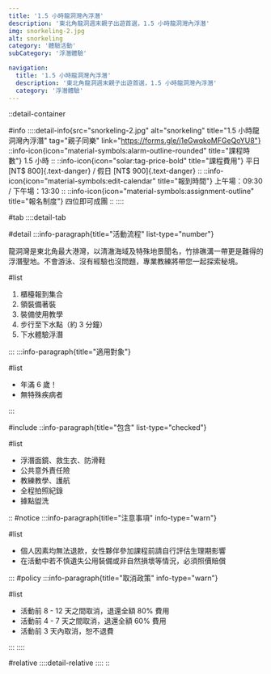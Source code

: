```yaml
---
title: '1.5 小時龍洞灣內浮潛'
description: '東北角龍洞週末親子出遊首選，1.5 小時龍洞灣內浮潛'
img: snorkeling-2.jpg
alt: snorkeling
category: '體驗活動'
subCategory: '浮潛體驗'

navigation:
  title: '1.5 小時龍洞灣內浮潛'
  description: '東北角龍洞週末親子出遊首選，1.5 小時龍洞灣內浮潛'
  category: '浮潛體驗'
---
```


::detail-container

#info
::::detail-info{src="snorkeling-2.jpg" alt="snorkeling" title="1.5 小時龍洞灣內浮潛" tag="親子同樂" link="https://forms.gle/j1eGwqkoMFGeQoYU8"}
::info-icon{icon="material-symbols:alarm-outline-rounded" title="課程時數"}
1.5 小時
::
::info-icon{icon="solar:tag-price-bold" title="課程費用"}
平日 [NT$ 800]{.text-danger} / 假日 [NT$ 900]{.text-danger}
::
::info-icon{icon="material-symbols:edit-calendar" title="報到時間"}
上午場：09:30 / 下午場：13:30
::
::info-icon{icon="material-symbols:assignment-outline" title="報名制度"}
四位即可成團
::
::::

#tab
::::detail-tab

#detail
:::info-paragraph{title="活動流程" list-type="number"}

龍洞灣是東北角最大港灣，以清澈海域及特殊地景聞名，竹排礁溝一帶更是難得的浮潛聖地。不會游泳、沒有經驗也沒問題，專業教練將帶您一起探索秘境。

#list

1. 櫃檯報到集合
2. 領裝備著裝
3. 裝備使用教學
4. 步行至下水點（約 3 分鐘）
5. 下水體驗浮潛

:::
:::info-paragraph{title="適用對象"}

#list

- 年滿 6 歲！
- 無特殊疾病者

:::

#include
::info-paragraph{title="包含" list-type="checked"}

#list

- 浮潛面鏡、救生衣、防滑鞋
- 公共意外責任險
- 教練教學、護航
- 全程拍照紀錄
- 據點盥洗

::
#notice
:::info-paragraph{title="注意事項" info-type="warn"}

#list

- 個人因素均無法退款，女性夥伴參加課程前請自行評估生理期影響
- 在活動中若不慎遺失公用裝備或非自然損壞等情況，必須照價賠償

:::
#policy
:::info-paragraph{title="取消政策" info-type="warn"}

#list

- 活動前 8 - 12 天之間取消，退還全額 80% 費用
- 活動前 4 - 7 天之間取消，退還全額 60% 費用
- 活動前 3 天內取消，恕不退費

:::
::::

#relative
::::detail-relative
::::
::
